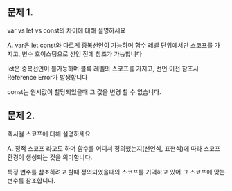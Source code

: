 ## 문제 1.

var vs let vs const의 차이에 대해 설명하세요

A. var은 let const와 다르게 중복선언이 가능하며 함수 레벨 단위에서만 스코프를 가지고, 변수 호이스팅으로 선언 전에 참조가 가능합니다

let은 중복선언이 불가능하며 블록 레벨의 스코프를 가지고, 선언 이전 참조시 Reference Error가 발생합니다

const는 원시값이 할당되었을때 그 값을 변경 할 수 없습니다.

## 문제 2.

렉시컬 스코프에 대해 설명하세요

A. 정적 스코프 라고도 하며 함수를 어디서 정의했는지(선언식, 표현식)에 따라 스코프 환경이 생성되는 것을 의미합니다.

특정 변수를 참조하려고 할때 정의되었을때의 스코프를 기억하고 있어 그 스코프에 맞는 변수를 참조합니다.
